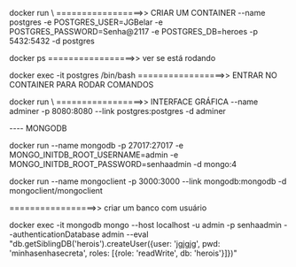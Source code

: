 docker run \    =================>> CRIAR UM CONTAINER
    --name postgres -e POSTGRES_USER=JGBelar -e POSTGRES_PASSWORD=Senha@2117 -e POSTGRES_DB=heroes -p 5432:5432 -d postgres 

docker ps =================>> ver se está rodando 

docker exec -it postgres /bin/bash =================>> ENTRAR NO CONTAINER PARA RODAR COMANDOS

docker run \    =================>> INTERFACE GRÁFICA
    --name adminer -p 8080:8080 --link postgres:postgres -d adminer


----  MONGODB

docker run --name mongodb -p 27017:27017 -e MONGO_INITDB_ROOT_USERNAME=admin -e MONGO_INITDB_ROOT_PASSWORD=senhaadmin -d mongo:4

docker run --name mongoclient -p 3000:3000 --link mongodb:mongodb -d mongoclient/mongoclient

=================>> criar um banco com usuário

docker exec -it mongodb   mongo --host localhost -u admin -p senhaadmin --authenticationDatabase admin --eval "db.getSiblingDB('herois').createUser({user: 'jgjgjg', pwd: 'minhasenhasecreta', roles: [{role: 'readWrite',  db: 'herois'}]})"
